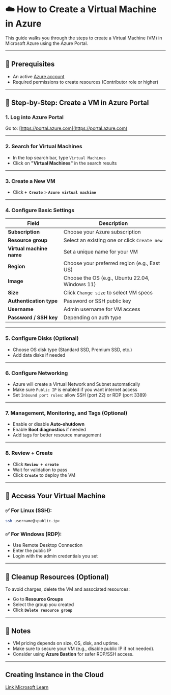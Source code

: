 # ☁️ How to Create a Virtual Machine in Azure

This guide walks you through the steps to create a Virtual Machine (VM) in Microsoft Azure using the Azure Portal.

---

## 🧰 Prerequisites

* An active [Azure account](https://portal.azure.com)
* Required permissions to create resources (Contributor role or higher)

---

## 𞪟 Step-by-Step: Create a VM in Azure Portal

### 1. **Log into Azure Portal**

Go to: [https://portal.azure.com](https://portal.azure.com)

---

### 2. **Search for Virtual Machines**

* In the top search bar, type `Virtual Machines`
* Click on **"Virtual Machines"** in the search results

---

### 3. **Create a New VM**

* Click **`+ Create`** > **`Azure virtual machine`**

---

### 4. **Configure Basic Settings**

| Field                    | Description                                    |
| ------------------------ | ---------------------------------------------- |
| **Subscription**         | Choose your Azure subscription                 |
| **Resource group**       | Select an existing one or click `Create new`   |
| **Virtual machine name** | Set a unique name for your VM                  |
| **Region**               | Choose your preferred region (e.g., East US)   |
| **Image**                | Choose the OS (e.g., Ubuntu 22.04, Windows 11) |
| **Size**                 | Click `Change size` to select VM specs         |
| **Authentication type**  | Password or SSH public key                     |
| **Username**             | Admin username for VM access                   |
| **Password / SSH key**   | Depending on auth type                         |

---

### 5. **Configure Disks (Optional)**

* Choose OS disk type (Standard SSD, Premium SSD, etc.)
* Add data disks if needed

---

### 6. **Configure Networking**

* Azure will create a Virtual Network and Subnet automatically
* Make sure `Public IP` is enabled if you want internet access
* Set `Inbound port rules`: allow SSH (port 22) or RDP (port 3389)

---

### 7. **Management, Monitoring, and Tags (Optional)**

* Enable or disable **Auto-shutdown**
* Enable **Boot diagnostics** if needed
* Add tags for better resource management

---

### 8. **Review + Create**

* Click **`Review + create`**
* Wait for validation to pass
* Click **`Create`** to deploy the VM

---

## 💝 Access Your Virtual Machine

### ✅ For Linux (SSH):

```bash
ssh username@<public-ip>
```

### ✅ For Windows (RDP):

* Use Remote Desktop Connection
* Enter the public IP
* Login with the admin credentials you set

---

## 🧹 Cleanup Resources (Optional)

To avoid charges, delete the VM and associated resources:

* Go to **Resource Groups**
* Select the group you created
* Click **`Delete resource group`**

---

## 📌 Notes

* VM pricing depends on size, OS, disk, and uptime.
* Make sure to secure your VM (e.g., disable public IP if not needed).
* Consider using **Azure Bastion** for safer RDP/SSH access.

---

## Creating Instance in the Cloud 
[Link Microsoft Learn](https://learn.microsoft.com/pt-br/azure/azure-sql/managed-instance/instance-create-quickstart?view=azuresql&tabs=azure-portal)